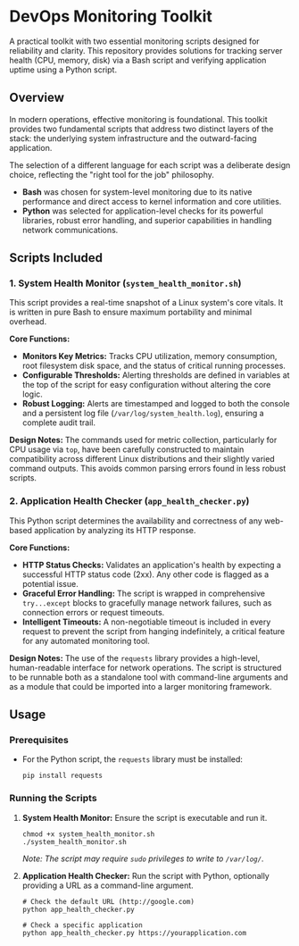 # DevOps Monitoring Toolkit

A practical toolkit with two essential monitoring scripts designed for reliability and clarity. This repository provides solutions for tracking server health (CPU, memory, disk) via a Bash script and verifying application uptime using a Python script.

## Overview

In modern operations, effective monitoring is foundational. This toolkit provides two fundamental scripts that address two distinct layers of the stack: the underlying system infrastructure and the outward-facing application.

The selection of a different language for each script was a deliberate design choice, reflecting the "right tool for the job" philosophy.
*   **Bash** was chosen for system-level monitoring due to its native performance and direct access to kernel information and core utilities.
*   **Python** was selected for application-level checks for its powerful libraries, robust error handling, and superior capabilities in handling network communications.

## Scripts Included

### 1. System Health Monitor (`system_health_monitor.sh`)

This script provides a real-time snapshot of a Linux system's core vitals. It is written in pure Bash to ensure maximum portability and minimal overhead.

**Core Functions:**
*   **Monitors Key Metrics:** Tracks CPU utilization, memory consumption, root filesystem disk space, and the status of critical running processes.
*   **Configurable Thresholds:** Alerting thresholds are defined in variables at the top of the script for easy configuration without altering the core logic.
*   **Robust Logging:** Alerts are timestamped and logged to both the console and a persistent log file (`/var/log/system_health.log`), ensuring a complete audit trail.

**Design Notes:**
The commands used for metric collection, particularly for CPU usage via `top`, have been carefully constructed to maintain compatibility across different Linux distributions and their slightly varied command outputs. This avoids common parsing errors found in less robust scripts.

### 2. Application Health Checker (`app_health_checker.py`)

This Python script determines the availability and correctness of any web-based application by analyzing its HTTP response.

**Core Functions:**
*   **HTTP Status Checks:** Validates an application's health by expecting a successful HTTP status code (2xx). Any other code is flagged as a potential issue.
*   **Graceful Error Handling:** The script is wrapped in comprehensive `try...except` blocks to gracefully manage network failures, such as connection errors or request timeouts.
*   **Intelligent Timeouts:** A non-negotiable timeout is included in every request to prevent the script from hanging indefinitely, a critical feature for any automated monitoring tool.

**Design Notes:**
The use of the `requests` library provides a high-level, human-readable interface for network operations. The script is structured to be runnable both as a standalone tool with command-line arguments and as a module that could be imported into a larger monitoring framework.

## Usage

### Prerequisites

*   For the Python script, the `requests` library must be installed:
    ```
    pip install requests
    ```

### Running the Scripts

1.  **System Health Monitor:**
    Ensure the script is executable and run it.
    ```
    chmod +x system_health_monitor.sh
    ./system_health_monitor.sh
    ```
    *Note: The script may require `sudo` privileges to write to `/var/log/`.*

2.  **Application Health Checker:**
    Run the script with Python, optionally providing a URL as a command-line argument.
    ```
    # Check the default URL (http://google.com)
    python app_health_checker.py

    # Check a specific application
    python app_health_checker.py https://yourapplication.com
    ```
```
